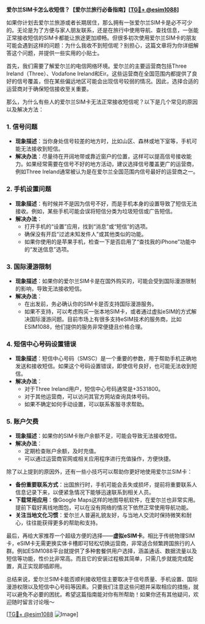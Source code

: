 **爱尔兰SIM卡怎么收短信？【爱尔兰旅行必备指南】[[TG💪+ @esim1088](https://t.me/s/esim1088)]**

如果你计划去爱尔兰旅游或者长期居住，那么拥有一张爱尔兰SIM卡是必不可少的。无论是为了方便与家人朋友联系，还是在旅行中使用导航、查找信息，一张能正常接收短信的SIM卡都能让旅途更加顺畅。但很多初次使用爱尔兰SIM卡的朋友可能会遇到这样的问题：为什么我收不到短信呢？别担心，这篇文章将为你详细解答这个问题，并提供一些实用的小贴士。

首先，我们需要了解爱尔兰的电信网络环境。爱尔兰的主要运营商包括Three Ireland（Three）、Vodafone Ireland和Eir。这些运营商在全国范围内都提供了良好的信号覆盖，但在某些偏远地区可能会出现信号较弱的情况。因此，选择合适的运营商对于确保短信接收至关重要。

那么，为什么有些人的爱尔兰SIM卡无法正常接收短信呢？以下是几个常见的原因以及解决方法：

### 1. **信号问题**
   - **现象描述**：当你身处信号较差的地方时，比如山区、森林或地下室等，手机可能无法接收到短信。
   - **解决办法**：尽量待在开阔地带或靠近窗户的位置，这样可以提高信号接收能力。如果经常需要在信号不好的地方活动，建议选择信号覆盖更广的运营商，例如Three Ireland通常被认为是在爱尔兰全国范围内信号最好的运营商之一。

### 2. **手机设置问题**
   - **现象描述**：有时候并不是因为信号不好，而是手机本身的设置导致了短信无法接收。例如，某些手机可能会误将短信分类为垃圾短信或广告短信。
   - **解决办法**：
     - 打开手机的“设置”应用，找到“消息”或“短信”的选项。
     - 确保没有开启“过滤未知发件人”或其他类似的功能。
     - 如果你使用的是苹果手机，检查一下是否启用了“查找我的iPhone”功能中的“发送信息”选项。

### 3. **国际漫游限制**
   - **现象描述**：如果你的爱尔兰SIM卡是在国外购买的，可能会受到国际漫游限制的影响，导致无法接收短信。
   - **解决办法**：
     - 在出发前，务必确认你的SIM卡是否支持国际漫游服务。
     - 如果不支持，可以考虑购买一张本地SIM卡，或者通过虚拟eSIM的方式解决国际漫游问题。目前市场上有很多支持eSIM技术的服务商，比如ESIM1088，他们提供的服务非常便捷且价格合理。

### 4. **短信中心号码设置错误**
   - **现象描述**：短信中心号码（SMSC）是一个重要的参数，用于帮助手机正确地发送和接收短信。如果这个号码设置错误，即使信号良好，也可能无法收到短信。
   - **解决办法**：
     - 对于Three Ireland用户，短信中心号码通常是+3531800。
     - 对于其他运营商，可以访问其官方网站查询具体号码。
     - 如果不确定如何手动设置，可以联系客服寻求帮助。

### 5. **账户欠费**
   - **现象描述**：如果你的SIM卡账户余额不足，可能会导致无法接收短信。
   - **解决办法**：
     - 定期检查账户余额，及时充值。
     - 可以通过运营商官网或相关应用程序进行充值操作，方便快捷。

除了以上提到的原因外，还有一些小技巧可以帮助你更好地使用爱尔兰SIM卡：

- **备份重要联系方式**：出国旅行时，手机可能会丢失或损坏，提前将重要联系人信息记录下来，以便紧急情况下能够迅速联系到相关人员。
- **下载常用应用**：像Google Maps这样的地图导航软件，在爱尔兰也非常实用。提前下载好离线地图包，可以在没有网络的情况下依然正常使用导航功能。
- **关注当地文化习惯**：爱尔兰人普遍礼貌友好，与当地人交流时保持微笑和耐心，往往能获得更多的帮助和支持。

最后，再给大家推荐一个超级方便的选择——**虚拟eSIM卡**。相比于传统物理SIM卡，eSIM卡无需更换实体卡槽即可轻松切换运营商，非常适合频繁跨国旅行的人群。例如ESIM1088平台就提供了多种套餐供用户选择，涵盖通话、数据流量以及短信等功能，性价比非常高。而且它的安装过程极其简单，只需几步就能完成配置，真正实现即插即用。

总结来说，爱尔兰SIM卡能否顺利接收短信主要取决于信号质量、手机设置、国际漫游权限以及短信中心号码等因素。只要我们注意这些问题并采取相应的措施，就可以避免不必要的困扰。希望这篇指南能对你有所帮助！如果你还有其他疑问，欢迎随时留言讨论哦～

[[TG💪+ @esim1088](https://t.me/s/esim1088) ![Image](https://i.postimg.cc/4NQfJmqS/Snipaste-2025-05-13-00-14-12.png)]
